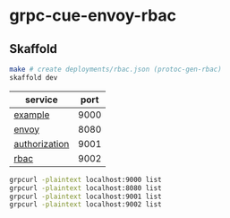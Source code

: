 # grpc-cue-envoy-rbac

## Skaffold
```bash
make # create deployments/rbac.json (protoc-gen-rbac)
skaffold dev
```

| service | port |
| --- | --- |
| [example](deployments/example.yaml) | 9000 |
| [envoy](deployments/envoy.yaml) | 8080 |
| [authorization](deployments/authorization.yaml) | 9001 |
| [rbac](deployments/rbac.yaml) | 9002 |

```bash
grpcurl -plaintext localhost:9000 list
grpcurl -plaintext localhost:8080 list
grpcurl -plaintext localhost:9001 list
grpcurl -plaintext localhost:9002 list
```
